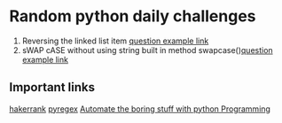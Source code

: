 # Random python daily challenges

1. Reversing the linked list item [question example link](https://www.hackerrank.com/challenges/reverse-a-linked-list/problem)
2. sWAP cASE without using string built in method swapcase()[question example link](https://www.hackerrank.com/challenges/swap-case/problem)


## 
## Important links
[hakerrank](https://www.hackerrank.com/challenges)
[pyregex](http://www.pyregex.com/)
[Automate the boring stuff with python Programming](https://www.udemy.com/course/automate/)
